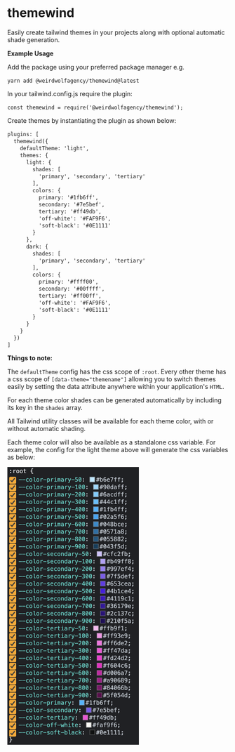
# themewind

Easily create tailwind themes in your projects along with optional automatic shade generation.

**Example Usage**

Add the package using your preferred package manager e.g.

    yarn add @weirdwolfagency/themewind@latest

In your tailwind.config.js require the plugin:

    const themewind = require('@weirdwolfagency/themewind');

Create themes by instantiating the plugin as shown below:

    plugins: [
      themewind({
        defaultTheme: 'light',
        themes: {
          light: {
            shades: [
              'primary', 'secondary', 'tertiary'
            ],
            colors: {
              primary: '#1fb6ff',
              secondary: '#7e5bef',
              tertiary: '#ff49db',
              'off-white': '#FAF9F6',
              'soft-black': '#0E1111'
            }
          },
          dark: {
            shades: [
              'primary', 'secondary', 'tertiary'
            ],
            colors: {
              primary: '#ffff00',
              secondary: '#00ffff',
              tertiary: '#ff00ff',
              'off-white': '#FAF9F6',
              'soft-black': '#0E1111'
            }
          }
        }
      })
    ]

**Things to note:**

The `defaultTheme` config has the css scope of `:root`. Every other theme has a css scope of `[data-theme="themename"]` allowing you to switch themes easily by setting the data attribute anywhere within your application's `HTML`.

For each theme color shades can be generated automatically by including its key in the `shades` array.

All Tailwind utility classes will be available for each theme color, with or without automatic shading.

Each theme color will also be available as a standalone css variable. For example, the config for the light theme above will generate the css variables as below:

<img width="300" alt="Example Colors" src="example-colors.png" />